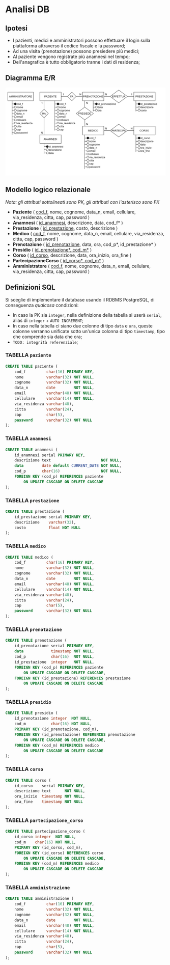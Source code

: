 # Analisi DB

## Ipotesi

- I pazienti, medici e amministratori possono effettuare il login sulla piattaforma attraverso il codice fiscale e la
  password;
- Ad una visita (prenotazione) possono presiedere più medici;
- Al paziente vengono registrate più anamnesi nel tempo;
- Dell'anagrafica è tutto obbligatorio tranne i dati di residenza;

## Diagramma E/R

<img src="img/Diagramma E-R.png" alt="Immagine diagramma E/R"/>

## Modello logico relazionale

*Nota: gli attributi sottolineati sono PK, gli attributi con l'asterisco sono FK*

- **Paziente** ( <ins>cod_f</ins>, nome, cognome, data_n, email, cellulare, via_residenza, citta, cap, password )
- **Anamnesi** ( <ins>id_anamnesi</ins>, descrizione, data, cod_f* )
- **Prestazione** ( <ins>id_prestazione</ins>, costo, descrizione )
- **Medico** ( <ins>cod_f</ins>, nome, cognome, data_n, email, cellulare, via_residenza, citta, cap, password )
- **Prenotazione** ( <ins>id_prenotazione</ins>, data, ora, cod_p*, id_prestazione* )
- **Presidio** ( <ins>id_prenotazione*, cod_m*</ins> )
- **Corso** ( <ins>id_corso</ins>, descrizione, data, ora_inizio, ora_fine )
- **PartecipazioneCorso** ( <ins>id_corso*, cod_m*</ins> )
- **Amministratore** ( <ins>cod_f</ins>, nome, cognome, data_n, email, cellulare, via_residenza, citta, cap, password )

## Definizioni SQL

Si sceglie di implementare il database usando il RDBMS PostgreSQL, di conseguenza *qualcosa* condizioni:

- In caso la PK sia `integer`, nella definizione della tabella si userà `serial`, alias di `integer` + `AUTO INCREMENT`;
- In caso nella tabella ci siano due colonne di tipo `data` e `ora`, queste colonne verranno unificate sotto un'unica
  colonna di tipo `timestamp`, tipo che comprende sia data che ora;
- `TODO: integrità referenziale`;

### TABELLA `paziente`

```sql
CREATE TABLE paziente (
    cod_f         char(16) PRIMARY KEY,
    nome          varchar(32) NOT NULL,
    cognome       varchar(32) NOT NULL,
    data_n        date        NOT NULL,
    email         varchar(48) NOT NULL,
    cellulare     varchar(14) NOT NULL,
    via_residenza varchar(48),
    citta         varchar(24),
    cap           char(5),
    password      varchar(32) NOT NULL
);
```

### TABELLA `anamnesi`

```sql
CREATE TABLE anamnesi (
    id_anamnesi serial PRIMARY KEY,
    descrizione text                      NOT NULL,
    data        date default CURRENT_DATE NOT NULL,
    cod_p       char(16)                  NOT NULL,
    FOREIGN KEY (cod_p) REFERENCES paziente
        ON UPDATE CASCADE ON DELETE CASCADE
);
```

### TABELLA `prestazione`

```sql
CREATE TABLE prestazione (
    id_prestazione serial PRIMARY KEY,
    descrizione    varchar(32),
    costo          float NOT NULL
);
```

### TABELLA `medico`

```sql
CREATE TABLE medico (
    cod_f         char(16) PRIMARY KEY,
    nome          varchar(32) NOT NULL,
    cognome       varchar(32) NOT NULL,
    data_n        date        NOT NULL,
    email         varchar(48) NOT NULL,
    cellulare     varchar(14) NOT NULL,
    via_residenza varchar(48),
    citta         varchar(24),
    cap           char(5),
    password      varchar(32) NOT NULL
);
```

### TABELLA `prenotazione`

```sql
CREATE TABLE prenotazione (
    id_prenotazione serial PRIMARY KEY,
    data            timestamp NOT NULL,
    cod_p           char(16)  NOT NULL,
    id_prestazione  integer   NOT NULL,
    FOREIGN KEY (cod_p) REFERENCES paziente
        ON UPDATE CASCADE ON DELETE CASCADE,
    FOREIGN KEY (id_prestazione) REFERENCES prestazione
        ON UPDATE CASCADE ON DELETE CASCADE
);
```

### TABELLA `presidio`

```sql
CREATE TABLE presidio (
    id_prenotazione integer  NOT NULL,
    cod_m           char(16) NOT NULL,
    PRIMARY KEY (id_prenotazione, cod_m),
    FOREIGN KEY (id_prenotazione) REFERENCES prenotazione
        ON UPDATE CASCADE ON DELETE CASCADE,
    FOREIGN KEY (cod_m) REFERENCES medico
        ON UPDATE CASCADE ON DELETE CASCADE
);
```

### TABELLA `corso`

```sql
CREATE TABLE corso (
    id_corso    serial PRIMARY KEY,
    descrizione text      NOT NULL,
    ora_inizio  timestamp NOT NULL,
    ora_fine    timestamp NOT NULL
);
```

### TABELLA `partecipazione_corso`

```sql
CREATE TABLE partecipazione_corso (
    id_corso integer  NOT NULL,
    cod_m    char(16) NOT NULL,
    PRIMARY KEY (id_corso, cod_m),
    FOREIGN KEY (id_corso) REFERENCES corso
        ON UPDATE CASCADE ON DELETE CASCADE,
    FOREIGN KEY (cod_m) REFERENCES medico
        ON UPDATE CASCADE ON DELETE CASCADE
);
```

### TABELLA `amministrazione`

```sql
CREATE TABLE amministrazione (
    cod_f         char(16) PRIMARY KEY,
    nome          varchar(32) NOT NULL,
    cognome       varchar(32) NOT NULL,
    data_n        date        NOT NULL,
    email         varchar(48) NOT NULL,
    cellulare     varchar(14) NOT NULL,
    via_residenza varchar(48),
    citta         varchar(24),
    cap           char(5),
    password      varchar(32) NOT NULL
);
```

